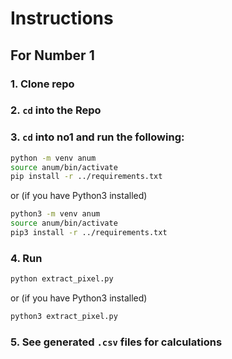 # Instructions
## For Number 1

### 1. Clone repo
### 2. `cd` into the Repo
### 3. `cd` into no1 and run the following:
```bash
python -m venv anum
source anum/bin/activate
pip install -r ../requirements.txt
```
or (if you have Python3 installed)
```bash
python3 -m venv anum
source anum/bin/activate
pip3 install -r ../requirements.txt
```
### 4. Run
```bash
python extract_pixel.py
```
or (if you have Python3 installed)
```bash
python3 extract_pixel.py
```
### 5. See generated `.csv` files for calculations